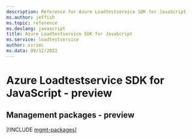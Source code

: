 ```yaml
---
description: Reference for Azure Loadtestservice SDK for JavaScript
ms.author: jeffish
ms.topic: reference
ms.devlang: javascript
title: Azure Loadtestservice SDK for JavaScript
ms.service: loadtestservice
author: xirzec
ms.data: 09/12/2022
---
```

# Azure Loadtestservice SDK for JavaScript - preview

## Management packages - preview
[!INCLUDE [mgmt-packages](loadtestservice-mgmt-index.md)]
